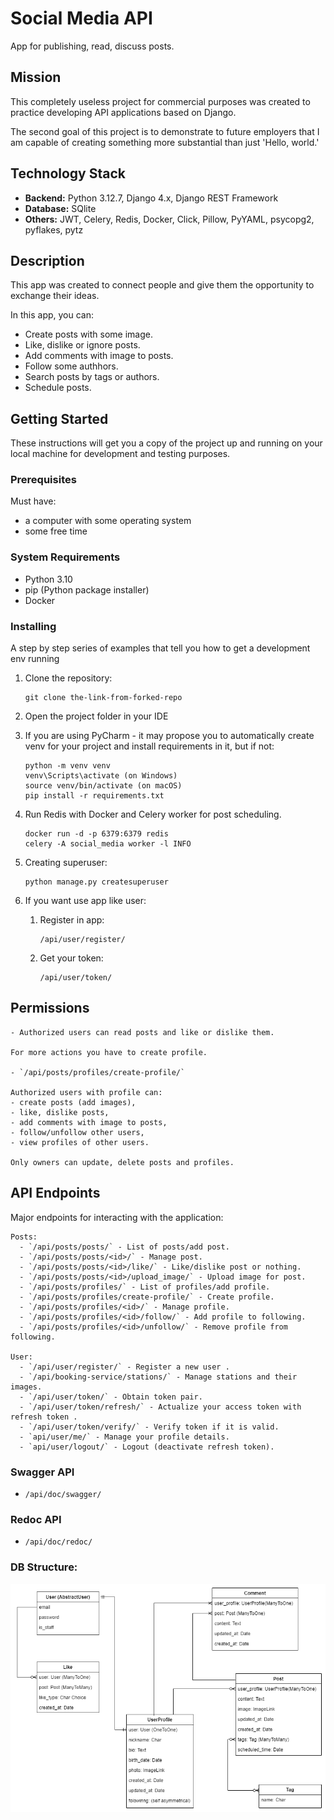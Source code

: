 # Social Media API


App for publishing, read, discuss posts.

## Mission
This completely useless project for commercial purposes was created to practice developing API applications based on Django.

The second goal of this project is to demonstrate to future employers that I am capable of creating something more substantial than just 'Hello, world.'

## Technology Stack

- **Backend:** Python 3.12.7, Django 4.x, Django REST Framework
- **Database:** SQlite
- **Others:** JWT, Celery, Redis, Docker, Click, Pillow, PyYAML, psycopg2, pyflakes, pytz

## Description

This app was created to connect people and give them the opportunity to exchange their ideas.

In this app, you can:

- Create posts with some image.
- Like, dislike or ignore posts.
- Add comments with image to posts.
- Follow some authhors.
- Search posts by tags or authors.
- Schedule posts.



## Getting Started

These instructions will get you a copy of the project up and running on your local machine for development and testing purposes.

### Prerequisites

Must have:
- a computer with some operating system 
- some free time

### System Requirements

- Python 3.10
- pip (Python package installer)
- Docker


### Installing

A step by step series of examples that tell you how to get a development env running

1. Clone the repository:
    ```
    git clone the-link-from-forked-repo
    ```
2. Open the project folder in your IDE
   
3. If you are using PyCharm - it may propose you to automatically create venv for your project and install requirements in it, but if not:
    ```
    python -m venv venv
    venv\Scripts\activate (on Windows)
    source venv/bin/activate (on macOS)
    pip install -r requirements.txt
    ```
4. Run Redis with Docker and Celery worker for post scheduling.
    ```
    docker run -d -p 6379:6379 redis
    celery -A social_media worker -l INFO
    ```

5. Creating superuser:
    ```
    python manage.py createsuperuser
    ```

6. If you want use app like user:
    1. Register in app:
        ```
        /api/user/register/
        ```
    2. Get your token:
         ```
        /api/user/token/
        ```


## Permissions

    - Authorized users can read posts and like or dislike them.
    
    For more actions you have to create profile.
    
    - `/api/posts/profiles/create-profile/`
    
    Authorized users with profile can:
    - create posts (add images),
    - like, dislike posts,
    - add comments with image to posts,
    - follow/unfollow other users,
    - view profiles of other users.
  
    Only owners can update, delete posts and profiles.

## API Endpoints

Major endpoints for interacting with the application:

    Posts:
      - `/api/posts/posts/` - List of posts/add post.
      - `/api/posts/posts/<id>/` - Manage post.
      - `/api/posts/posts/<id>/like/` - Like/dislike post or nothing.
      - `/api/posts/posts/<id>/upload_image/` - Upload image for post.
      - `/api/posts/profiles/` - List of profiles/add profile.
      - `/api/posts/profiles/create-profile/` - Create profile.
      - `/api/posts/profiles/<id>/` - Manage profile.
      - `/api/posts/profiles/<id>/follow/` - Add profile to following.
      - `/api/posts/profiles/<id>/unfollow/` - Remove profile from following.
  
    User:
      - `/api/user/register/` - Register a new user .
      - `/api/booking-service/stations/` - Manage stations and their images.
      - `/api/user/token/` - Obtain token pair.
      - `/api/user/token/refresh/` - Actualize your access token with refresh token .
      - `/api/user/token/verify/` - Verify token if it is valid.
      - `api/user/me/` - Manage your profile details.
      - `api/user/logout/` - Logout (deactivate refresh token).
      
### Swagger API

- `/api/doc/swagger/`

### Redoc API

- `/api/doc/redoc/`

### DB Structure:
![alt text](media/readme/social_media_db_diagram_light.png)
